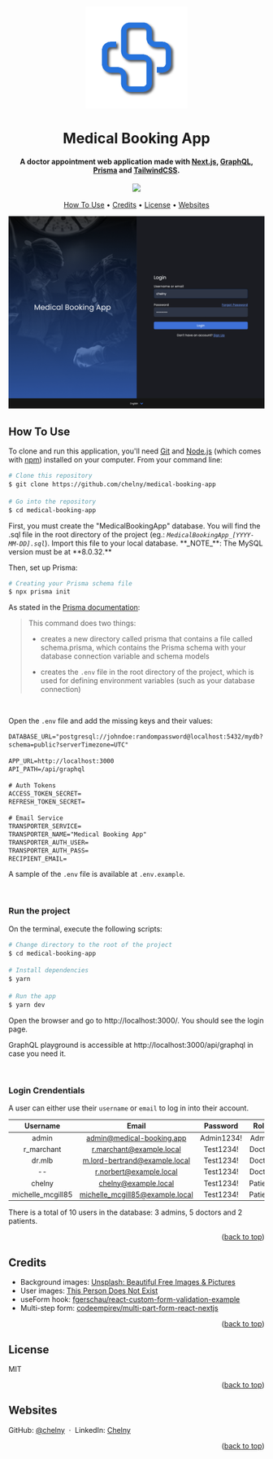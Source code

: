 <a name="readme-top"></a>

<div align="center">
  <img src="public/assets/images/icons/logo.png" alt="Medical Booking App" width="200">
  <br>
  <h1>Medical Booking App</h1>
</div>

<h4 align="center">A doctor appointment web application made with <a href="https://nextjs.org/" target="_blank">Next.js</a>, <a href="https://graphql.org/" target="_blank">GraphQL</a>, <a href="https://www.prisma.io/" target="_blank">Prisma</a> and <a href="https://tailwindcss.com/" target="_blank">TailwindCSS</a>.</h4>

<p align="center">
  <a href="https://www.paypal.me/ChelnyD">
    <img src="https://img.shields.io/badge/$-donate-ff69b4.svg?maxAge=2592000&amp;style=flat">
  </a>
</p>

<p align="center">
  <a href="#how-to-use">How To Use</a> •
  <a href="#credits">Credits</a> •
  <a href="#license">License</a> •
  <a href="#websites">Websites</a>
</p>

![screenshot](public/assets/images/github/desktop-home-page.png)

## How To Use

To clone and run this application, you'll need [Git](https://git-scm.com) and [Node.js](https://nodejs.org/en/download/) (which comes with [npm](http://npmjs.com)) installed on your computer. From your command line:

```bash
# Clone this repository
$ git clone https://github.com/chelny/medical-booking-app

# Go into the repository
$ cd medical-booking-app
```

First, you must create the "MedicalBookingApp" database. You will find the .sql file in the root directory of the project (eg.: _`MedicalBookingApp_[YYYY-MM-DD].sql`_). Import this file to your local database. \*\*\_NOTE_**: The MySQL version must be at **8.0.32.\*\*

Then, set up Prisma:

```bash
# Creating your Prisma schema file
$ npx prisma init
```

As stated in the [Prisma documentation](https://www.prisma.io/docs/getting-started/setup-prisma/add-to-existing-project/relational-databases-typescript-postgres#set-up-prisma):

> This command does two things:
>
> - creates a new directory called prisma that contains a file called schema.prisma, which contains the Prisma schema with your database connection variable and schema models
>
> - creates the `.env` file in the root directory of the project, which is used for defining environment variables (such as your database connection)

<br />

Open the `.env` file and add the missing keys and their values:

```
DATABASE_URL="postgresql://johndoe:randompassword@localhost:5432/mydb?schema=public?serverTimezone=UTC"

APP_URL=http://localhost:3000
API_PATH=/api/graphql

# Auth Tokens
ACCESS_TOKEN_SECRET=
REFRESH_TOKEN_SECRET=

# Email Service
TRANSPORTER_SERVICE=
TRANSPORTER_NAME="Medical Booking App"
TRANSPORTER_AUTH_USER=
TRANSPORTER_AUTH_PASS=
RECIPIENT_EMAIL=
```

A sample of the `.env` file is available at `.env.example`.

<br/>

### Run the project

On the terminal, execute the following scripts:

```bash
# Change directory to the root of the project
$ cd medical-booking-app

# Install dependencies
$ yarn

# Run the app
$ yarn dev
```

Open the browser and go to http://localhost:3000/. You should see the login page.

GraphQL playground is accessible at http://localhost:3000/api/graphql in case you need it.

<br/>

### Login Crendentials

A user can either use their `username` or `email` to log in into their account.

|     Username      |              Email              |  Password  |  Role   | Active |
| :---------------: | :-----------------------------: | :--------: | :-----: | :----: |
|       admin       |    admin@medical-booking.app    | Admin1234! |  Admin  |  Yes   |
|    r_marchant     |    r.marchant@example.local     | Test1234!  | Doctor  |  Yes   |
|      dr.mlb       |  m.lord-bertrand@example.local  | Test1234!  | Doctor  |  Yes   |
|        --         |     r.norbert@example.local     | Test1234!  | Doctor  |  Yes   |
|      chelny       |      chelny@example.local       | Test1234!  | Patient |  Yes   |
| michelle_mcgill85 | michelle_mcgill85@example.local | Test1234!  | Patient |   No   |

There is a total of 10 users in the database: 3 admins, 5 doctors and 2 patients.

<p align="end">(<a href="#readme-top">back to top</a>)</p>

## Credits

- Background images: [Unsplash: Beautiful Free Images & Pictures](https://unsplash.com/)
- User images: [This Person Does Not Exist](https://thispersondoesnotexist.com/)
- useForm hook: [fgerschau/react-custom-form-validation-example](https://github.com/fgerschau/react-custom-form-validation-example)
- Multi-step form: [codeempirev/multi-part-form-react-nextjs](https://github.com/codeempirev/multi-part-form-react-nextjs)

<p align="end">(<a href="#readme-top">back to top</a>)</p>

## License

MIT

<p align="end">(<a href="#readme-top">back to top</a>)</p>

## Websites

GitHub: [@chelny](https://github.com/chelny) &nbsp;&middot;&nbsp;
LinkedIn: [Chelny](https://linkedin.com/in/chelny)

<p align="end">(<a href="#readme-top">back to top</a>)</p>
